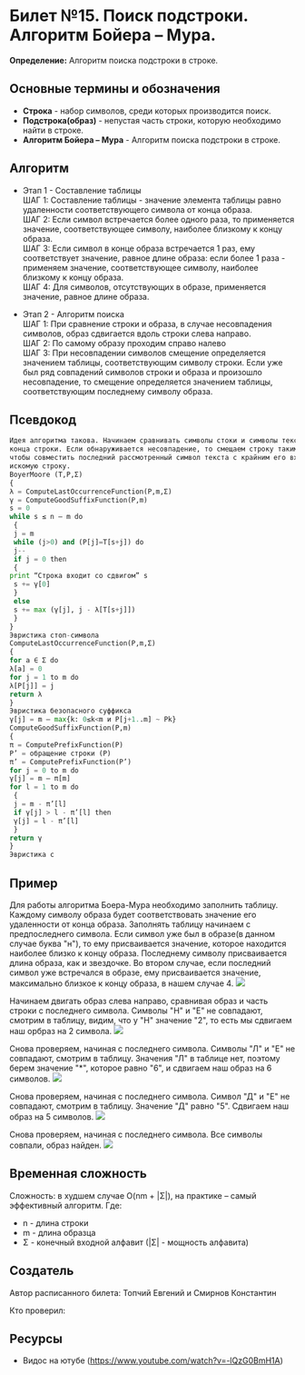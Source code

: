 # Билет №15. Поиск подстроки. Алгоритм Бойера – Мура.

**Определение:** Алгоритм поиска подстроки в строке.  

## Основные термины и обозначения
- **Строка** - набор символов, среди которых производится поиск.  
- **Подстрока(образ)** - непустая часть строки, которую необходимо найти в строке.
- **Алгоритм Бойера – Мура** - Алгоритм поиска подстроки в строке.

## Алгоритм
- Этап 1 - Составление таблицы  
ШАГ 1: Составление таблицы - значение элемента таблицы равно удаленности соответствующего символа от конца образа.  
ШАГ 2: Если символ встречается более одного раза, то применяется значение, соответствующее символу, наиболее близкому к концу образа.  
ШАГ 3: Если символ в конце образа встречается 1 раз, ему соответствует значение, равное длине образа: если более 1 раза - применяем значение, соответствующее символу, наиболее близкому к концу образа.  
ШАГ 4: Для символов, отсутствующих в образе, применяется значение, равное длине образа.  

- Этап 2 - Алгоритм поиска  
ШАГ 1: При сравнение строки и образа, в случае несовпадения символов, образ сдвигается вдоль строки слева направо.  
ШАГ 2: По самому образу проходим справо налево  
ШАГ 3: При несовпадении символов смещение определяется значением таблицы, соответствующим символу строки. Если уже был ряд совпадений символов строки и образа и произошло несовпадение, то смещение определяется значением таблицы, соответствующим последнему символу образа.  

## Псевдокод

```python
Идея алгоритма такова. Начинаем сравнивать символы стоки и символы текста с
конца строки. Если обнаруживается несовпадение, то смещаем строку таким образом, 
чтобы совместить последний рассмотренный символ текста с крайним его вхождением в
искомую строку.
BoyerMoore (T,P,Σ) 
{ 
λ = ComputeLastOccurrenceFunction(P,m,Σ) 
γ = ComputeGoodSuffixFunction(P,m) 
s = 0 
while s ≤ n – m do 
 { 
 j = m 
 while (j>0) and (P[j]=T[s+j]) do 
 j-- 
 if j = 0 then 
 { 
print “Строка входит со сдвигом” s 
 s += γ[0] 
 } 
 else 
 s += max (γ[j], j - λ[T[s+j]]) 
 } 
} 
Эвристика стоп-символа
ComputeLastOccurrenceFunction(P,m,Σ) 
{ 
for a ∈ Σ do 
λ[a] = 0 
for j = 1 to m do 
λ[P[j]] = j 
return λ
} 
Эвристика безопасного суффикса
γ[j] = m – max{k: 0≤k<m и P[j+1..m] ~ Pk} 
ComputeGoodSuffixFunction(P,m) 
{ 
π = ComputePrefixFunction(P) 
P’ = обращение строки (P) 
π’ = ComputePrefixFunction(P’) 
for j = 0 to m do 
γ[j] = m – π[m] 
for l = 1 to m do 
 { 
 j = m - π’[l] 
 if γ[j] > l - π’[l] then 
 γ[j] = l - π’[l] 
 } 
return γ
} 
Эвристика с
```

## Пример 
Для работы алгоритма Боера-Мура необходимо заполнить таблицу. Каждому символу образа будет соответствовать
значение его удаленности от конца образа. Заполнять таблицу начинаем с предпоследнего символа. Если символ
уже был в образе(в данном случае буква "н"), то ему присваивается значение, которое находится наиболее близко к концу
образа. Последнему символу присваивается длина образа, как и звездочке.
Во втором случае, если последний символ уже встречался в образе, ему присваивается значение, максимально близкое
к концу образа, в нашем случае 4.
![](https://github.com/PetrSU-IMIT-2020/algo/blob/main/question15/images/1.png)

Начинаем двигать образ слева направо, сравнивая образ и часть строки с последнего символа.
Символы "Н" и "Е" не совпадают, смотрим в таблицу, видим, что у "Н" значение "2", то есть
мы сдвигаем наш орбраз на 2 символа.
![](https://github.com/PetrSU-IMIT-2020/algo/blob/main/question15/images/2.png)

Снова проверяем, начиная с последнего символа. Символы "Л" и "Е" не совпадают,
смотрим в таблицу. Значения "Л" в таблице нет, поэтому берем значение "\*",
которое равно "6", и сдвигаем наш образ на 6 символов.
![](https://github.com/PetrSU-IMIT-2020/algo/blob/main/question15/images/3.png)

Снова проверяем, начиная с последнего символа. Символ "Д" и "Е" не совпадают,
смотрим в таблицу. Значение "Д" равно "5". Сдвигаем наш образ на 5 символов.
![](https://github.com/PetrSU-IMIT-2020/algo/blob/main/question15/images/4.png)

Снова проверяем, начиная с последнего символа. Все символы совпали, образ найден.
![](https://github.com/PetrSU-IMIT-2020/algo/blob/main/question15/images/5.png)

## Временная сложность

Сложность: в худшем случае O(nm + |Σ|), на практике – самый эффективный
алгоритм.
Где:
- n - длина строки
- m - длина образца 
- Σ - конечный входной алфавит (|Σ| - мощность алфавита)
## Создатель

Автор расписанного билета: Топчий Евгений и Смирнов Константин

Кто проверил: 

## Ресурсы
- Видос на ютубе (https://www.youtube.com/watch?v=-lQzG0BmH1A)

